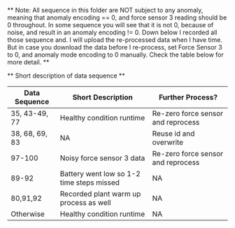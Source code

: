 ** Note: All sequence in this folder are NOT subject to any anomaly, meaning that anomaly encoding == 0, and force sensor 3 reading should be 0 throughout. In some sequence you will see that it is not 0, because of noise, and result in an anomaly encoding != 0. Down below I recorded all those sequence and. I will upload the re-processed data when I have time. But in case you download the data before I re-process, set Force Sensor 3 to 0, and anomaly mode encoding to 0 manually. Check the table below for more detail. **


** Short description of data sequence **

| Data Sequence  | Short Description | Further Process? |
| ------------- | ------------- |  ------------- |
| 35, 43-49, 77  | Healthy condition runtime  | Re-zero force sensor and reprocess|
| 38, 68, 69, 83| NA | Reuse id and overwrite |
| 97-100| Noisy force sensor 3 data| Re-zero force sensor and reprocess
| 89-92 | Battery went low so 1-2 time steps missed| NA|
| 80,91,92 | Recorded plant warm up process as well| NA|
| Otherwise  | Healthy condition runtime   | NA |
